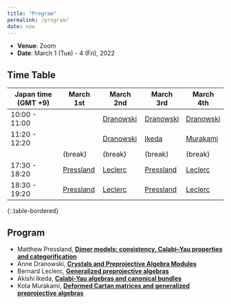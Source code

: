```yaml
---
title: "Program"
permalink: /program/
date: now
---
```


- **Venue**: Zoom
- **Date**: March 1 (Tue) - 4 (Fri), 2022

## Time Table


|Japan time (GMT +9)| March 1st | March 2nd | March 3rd | March 4th |
|---|---|---|---|---|
| 10:00 - 11:00 |  | [Dranowski](/ppacya/abstracts/#anne-dranowski) | [Dranowski](ppacya/abstracts/#anne-dranowski) | [Dranowski](/ppacya/abstracts/#anne-dranowski) |
| 11:20 - 12:20  |  | [Dranowski](/ppacya/abstracts/#anne-dranowski) | [Ikeda](/ppacya/abstracts/#akishi-ikeda) | [Murakami](/ppacya/abstracts/#kota-murakami) |
| | (break) | (break) | (break) | (break) |
| 17:30 - 18:20 | [Pressland](/ppacya/abstracts/#matthew-pressland) | [Leclerc](/ppacya/abstracts/#bernard-leclerc) | [Pressland](/ppacya/abstracts/#matthew-pressland) | [Leclerc](/ppacya/abstracts/#bernard-leclerc)
| 18:30 - 19:20 | [Pressland](/ppacya/abstracts/#matthew-pressland) | [Leclerc](/ppacya/abstracts/#bernard-leclerc) | [Pressland](/ppacya/abstracts/#matthew-pressland) | [Leclerc](/ppacya/abstracts/#bernard-leclerc)
{:.table-bordered}

## Program

- Matthew Pressland, [**Dimer models: consistency, Calabi–Yau properties and categorification**](/ppacya/abstracts/#matthew-pressland)
- Anne Dranowski, [**Crystals and Preprojective Algebra Modules**](/ppacya/abstracts/#anne-dranowski)
- Bernard Leclerc, [**Generalized preprojective algebras**](/ppacya/abstracts/#bernard-leclerc)
- Akishi Ikeda, [**Calabi-Yau algebras and canonical bundles**](/ppacya/abstracts/#akishi-ikeda)
- Kota Murakami, [**Deformed Cartan matrices and generalized preprojective algebras**](/ppacya/abstracts/#kota-murakami)
